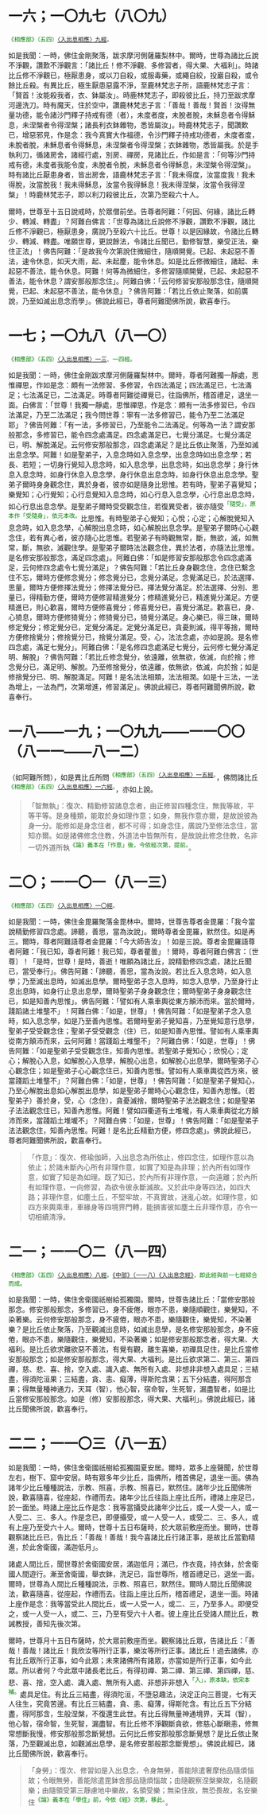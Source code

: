 # 一六；一〇九七（八〇九）

<sup><font color="green">《相應部》（五四）[〈入出息相應〉九經](https://github.com/gwsice/buddhism/blob/master/%E6%97%A9%E6%9C%9F/%E5%8D%97%E4%BC%A0%E7%9B%B8%E5%BA%94%E9%83%A8/05%E5%A4%A7%E7%AF%87/53%20%E9%9D%99%E8%99%91%E7%9B%B8%E5%BA%94%2054%20%E5%85%A5%E5%87%BA%E6%81%AF%E7%9B%B8%E5%BA%941.md#54_9)。</font></sup>

如是我聞：一時，佛住金剛聚落，跋求摩河側薩羅梨林中。爾時，世尊為諸比丘說不淨觀，讚歎不淨觀言：「諸比丘！修不淨觀、多修習者，得大果、大福利」。時諸比丘修不淨觀已，極厭患身，或以刀自殺，或服毒藥，或繩自絞，投巖自殺，或令餘比丘殺。有異比丘，極生厭患惡露不淨，至鹿林梵志子所，語鹿林梵志子言：「賢首！汝能殺我者，衣、鉢屬汝」。時鹿林梵志子，即殺彼比丘，持刀至跋求摩河邊洗刀。時有魔天，住於空中，讚鹿林梵志子言：「善哉！善哉！賢首！汝得無量功德，能令諸沙門釋子持戒有德（者），未度者度，未脫者脫，未穌息者令得穌息，未涅槃者令得涅槃；諸長利衣鉢雜物，悉皆屬汝」。時鹿林梵志子，聞讚歎已，增惡邪見，作是念：我今真實大作福德，令沙門釋子持戒功德者，未度者度，未脫者脫，未穌息者令得穌息，未涅槃者令得涅槃；衣鉢雜物，悉皆屬我。於是手執利刀，循諸房舍，諸經行處，別房、禪房，見諸比丘，作如是言：「何等沙門持戒有德，未度者我能令度，未脫者令脫，未穌息者令得穌息，未涅槃令得涅槃」。時有諸比丘厭患身者，皆出房舍，語鹿林梵志子言：「我未得度，汝當度我！我未得脫，汝當脫我！我未得穌息，汝當令我得穌息！我未得涅槃，汝當令我得涅槃」！時鹿林梵志子，即以利刀殺彼比丘，次第乃至殺六十人。

爾時，世尊至十五日說戒時，於眾僧前坐。告尊者阿難：「何因、何緣，諸比丘轉少、轉減、轉盡」？阿難白佛言：「世尊為諸比丘說修不淨觀，讚歎不淨觀，諸比丘修不淨觀已，極厭患身，廣說乃至殺六十比丘。世尊！以是因緣故，令諸比丘轉少、轉減、轉盡。唯願世尊，更說餘法，令諸比丘聞已，勤修智慧，樂受正法，樂住正法」！佛告阿難：「是故我今次第說住微細住，隨順開覺。已起、未起惡不善法，速令休息，如天大雨，起、未起塵，能令休息。如是比丘修微細住，諸起、未起惡不善法，能令休息。阿難！何等為微細住，多修習隨順開覺，已起、未起惡不善法，能令休息？謂安那般那念住」。阿難白佛：「云何修習安那般那念住，隨順開覺，已起、未起惡不善法，能令休息」？佛告阿難：「若比丘依止聚落，如前廣說，乃至如滅出息念而學」。佛說此經已，尊者阿難聞佛所說，歡喜奉行。

# 一七；一〇九八（八一〇）

<sup><font color="green">《相應部》（五四）[〈入出息相應〉一三](https://github.com/gwsice/buddhism/blob/master/%E6%97%A9%E6%9C%9F/%E5%8D%97%E4%BC%A0%E7%9B%B8%E5%BA%94%E9%83%A8/05%E5%A4%A7%E7%AF%87/54%20%E5%85%A5%E5%87%BA%E6%81%AF%E7%9B%B8%E5%BA%942.md#54_13)、一四經。</font></sup>

如是我聞：一時，佛住金剛跋求摩河側薩羅梨林中。爾時，尊者阿難獨一靜處，思惟禪思，作如是念：頗有一法修習、多修習，令四法滿足；四法滿足已，七法滿足；七法滿足已，二法滿足。時尊者阿難從禪覺已，往詣佛所，稽首禮足，退坐一面。白佛言：「世尊！我獨一靜處，思惟禪思，作是念：頗有一法多修習已，令四法滿足，乃至二法滿足；我今問世尊：寧有一法多修習已，能令乃至二法滿足耶」？佛告阿難：「有一法，多修習已，乃至能令二法滿足。何等為一法？謂安那般那念，多修習已，能令四念處滿足。四念處滿足已，七覺分滿足。七覺分滿足已，明、解脫滿足。云何修安那般那念，四念處滿足？是比丘依止聚落，乃至如滅出息念學。阿難！如是聖弟子，入息念時如入息念學，出息念時如出息念學；若長、若短；一切身行覺知入息念時，如入息念學，出息念時，如出息念學；身行休息入息念時，如身行休息入息念學，身行休息出息念時，如身行休息出息念學。聖弟子爾時身身觀念住，異於身者，彼亦如是隨身比思惟。若有時，聖弟子喜覺知；樂覺知；心行覺知；心行息覺知入息念時，如心行息入息念學，心行息出息念時，如心行息出息念學。是聖弟子爾時受受觀念住，若復異受者，彼亦隨受<sup><font color="green">「隨受」，原本作「受隨身」，依元本改。</font></sup>比思惟。有時聖弟子心覺知；心悅；心定；心解脫覺知入息念時，如入息念學，心解脫出息念時，如心解脫出息念學。是聖弟子爾時心心觀念住，若有異心者，彼亦隨心比思惟。若聖弟子有時觀無常，斷，無欲，滅，如無常，斷，無欲，滅觀住學。是聖弟子爾時法法觀念住，異於法者，亦隨法比思惟。是名修安那般那念，滿足四念處」。阿難白佛：「如是修習安那般那念令四念處滿足，云何修四念處令七覺分滿足」？佛告阿難：「若比丘身身觀念住，念住已繫念住不忘，爾時方便修念覺分；修念覺分已，念覺分滿足。念覺滿足已，於法選擇、思量，爾時方便修擇法覺分；修擇法覺分已，擇法覺分滿足。於法選擇、分別、思量已，得精勤方便，爾時方便修習精進覺分；修精進覺分已，精進覺分滿足。方便精進已，則心歡喜，爾時方便修喜覺分；修喜覺分已，喜覺分滿足。歡喜已，身、心猗息，爾時方便修猗覺分；修猗覺分已，猗覺分滿足。身心樂已，得三昧，爾時修定覺分；修定覺分已，定覺分滿足。定覺分滿足已，貪憂則滅，得平等捨，爾時方便修捨覺分；修捨覺分已，捨覺分滿足。受，心，法法念處，亦如是說。是名修四念處，滿足七覺分」。阿難白佛：「是名修四念處滿足七覺分，云何修七覺分滿足明、解脫」？佛告阿難：「若比丘修念覺分，依遠離，依無欲，依滅，向於捨；修念覺分已，滿足明、解脫。乃至修捨覺分，依遠離，依無欲，依滅，向於捨；如是修捨覺分已、明、解脫滿足。阿難！是名法法相類，法法相潤。如是十三法，一法為增上，一法為門，次第增進，修習滿足」。佛說此經已，尊者阿難聞佛所說，歡喜奉行。

# 一八——一九；一〇九九——一一〇〇（八一一——八一二）

（如阿難所問），如是異比丘所問<sup><font color="green">《相應部》（五四）[〈入出息相應〉一五經](https://github.com/gwsice/buddhism/blob/master/%E6%97%A9%E6%9C%9F/%E5%8D%97%E4%BC%A0%E7%9B%B8%E5%BA%94%E9%83%A8/05%E5%A4%A7%E7%AF%87/54%20%E5%85%A5%E5%87%BA%E6%81%AF%E7%9B%B8%E5%BA%942.md#54_15)。</font></sup>，佛問諸比丘<sup><font color="green">《相應部》（五四）[〈入出息相應〉一六經](https://github.com/gwsice/buddhism/blob/master/%E6%97%A9%E6%9C%9F/%E5%8D%97%E4%BC%A0%E7%9B%B8%E5%BA%94%E9%83%A8/05%E5%A4%A7%E7%AF%87/54%20%E5%85%A5%E5%87%BA%E6%81%AF%E7%9B%B8%E5%BA%942.md#54_16)。</font></sup>，亦如上說。

> 「智無執」：復次、精勤修習諸息念者，由正修習四種念住，無我等故，平等平等。是身種類，能取於身如理作意；如身，無我作意亦爾，是故說彼為身一分。能修如是身念住者，都不可得；如身念住，廣說乃至修法念住，當知亦爾。如是諸佛修念住教，外道法中皆無所有，是故說此修念住教，名非一切外道所執<sup><font color="green">《論》義本在「作意」後，今依經次第，提前。</font></sup>。

# 二〇；一一〇一（八一三）

<sup><font color="green">《相應部》（五四）[〈入出息相應〉一〇經](https://github.com/gwsice/buddhism/blob/master/%E6%97%A9%E6%9C%9F/%E5%8D%97%E4%BC%A0%E7%9B%B8%E5%BA%94%E9%83%A8/05%E5%A4%A7%E7%AF%87/53%20%E9%9D%99%E8%99%91%E7%9B%B8%E5%BA%94%2054%20%E5%85%A5%E5%87%BA%E6%81%AF%E7%9B%B8%E5%BA%941.md#54_10)。</font></sup>

如是我聞：一時，佛住金毘羅聚落金毘林中。爾時，世尊告尊者金毘羅：「我今當說精勤修習四念處。諦聽，善思，當為汝說」。爾時尊者金毘羅，默然住。如是再三。爾時，尊者阿難語尊者金毘羅：「今大師告汝」！如是三說。尊者金毘羅語尊者阿難：「我已知，尊者阿難！我已知，尊者瞿曇」！爾時，尊者阿難白佛言：〔世尊〕！「是時，世尊！是時，善逝！唯願為諸比丘，說精勤修四念處，諸比丘聞已，當受奉行」。佛告阿難：「諦聽，善思，當為汝說。若比丘入息念時，如入息學；乃至滅出息時，如滅出息學。爾時聖弟子念入息時，如念入息學，乃至身行止息出息時，如身行止息出息學，爾時聖弟子身身觀念住；爾時聖弟子身身觀念住已，如是知善內思惟」。佛告阿難：「譬如有人乘車輿從東方顛沛而來。當於爾時，踐蹈諸土堆壟不」！阿難白佛：「如是，世尊」！佛告阿難：「如是聖弟子念入息時，如入息念學，如是乃至善內思惟。若爾時聖弟子覺知喜，乃至覺知意行息學，聖弟子受受觀念住；聖弟子受受觀念（住）已，如是知善內思惟。譬如有人乘車輿從南方顛沛而來，云何阿難！當踐蹈土堆壟不」？阿難白佛：「如是，世尊」！佛告阿難：「如是聖弟子受受觀念住，知善內思惟。若聖弟子覺知心；欣悅心；定心；解脫心入息，如解脫心入息學，解脫心出息，如解脫心出息學，爾時聖弟子心心觀念住；如是聖弟子心心觀念住已，知善內思惟。譬如有人乘車輿從西方來，彼當踐蹈土堆壟不」？阿難白佛：「如是，世尊」！佛告阿難：「如是聖弟子覺知心，乃至心解脫出息如心解脫出息學，如是聖弟子爾時心心觀念住，知善內思惟。（若聖弟子）善於身，受，心（念住），貪憂滅捨，爾時聖弟子法法觀念住；如是聖弟子法法觀念住已，知善內思惟。阿難！譬如四衢道有土堆壠，有人乘車輿從北方顛沛而來，當踐蹈土堆壠不」？阿難白佛：「如是，世尊」！佛告阿難：「如是聖弟子法法觀念住，知善內思惟。阿難！是名比丘精勤方便，修四念處」。佛說此經已，尊者阿難聞佛所說，歡喜奉行。

> 「作意」：復次、修瑜伽師，入出息念為所依止，修四念住，如理作意以為依止；於諸未斷內心所有非理作意，如實了知是為非理；於內所有如理作意，如實了知是為如理。既了知已，於內所有非理作意，一向遠離；於內所有如理作意，一向修習，為欲令彼永斷滅故。又於此中身等四法，如四大路；非理作意，如塵土丘，不堅牢故，不真實故，迷亂心故。如理作意，如四方來輿乘車，車緣身等四境界門轉，能損害彼如塵土丘非理作意，亦令一切相續清淨。

# 二一；一一〇二（八一四）

<sup><font color="green">《相應部》（五四）[〈入出息相應〉八經](https://github.com/gwsice/buddhism/blob/master/%E6%97%A9%E6%9C%9F/%E5%8D%97%E4%BC%A0%E7%9B%B8%E5%BA%94%E9%83%A8/05%E5%A4%A7%E7%AF%87/53%20%E9%9D%99%E8%99%91%E7%9B%B8%E5%BA%94%2054%20%E5%85%A5%E5%87%BA%E6%81%AF%E7%9B%B8%E5%BA%941.md#54_8)。[《中部》（一一八）《入出息念經》](https://github.com/gwsice/buddhism/blob/master/%E6%97%A9%E6%9C%9F/%E5%8D%97%E4%BC%A0%E4%B8%AD%E9%83%A8/118%20%E5%85%A5%E5%87%BA%E6%81%AF%E5%BF%B5%E7%BB%8F.md)，即此經與前一七經綜合而成。</font></sup>

如是我聞：一時，佛住舍衛國祇樹給孤獨園。爾時，世尊告諸比丘：「當修安那般那念。修安那般那念，多修習已，身不疲倦，眼亦不患，樂隨順觀住，樂覺知，不染著樂。云何修安那般那念，身不疲倦，眼亦不患，樂隨觀住，樂覺知，不染著樂？是比丘依止聚落，乃至觀滅出息時，如滅出息學，是名修安那般那念，身不疲倦，眼亦不患，樂隨觀住，樂覺知，不染著樂；如是修安那般那念者，得大果、大福利。是比丘欲求離欲惡不善法，有覺有觀，離生喜樂，初禪具足住，是比丘當修安那般那念；如是修安那般那念，得大果、大福利。是比丘欲求第二、第三、第四禪，慈、悲、喜、捨，空入處、識入處、無所有入處、非想非非想入處具足；三結盡，得須陀洹果；三結盡，貪、恚、癡薄，得斯陀含果；五下分結盡，得阿那含果；得無量種神通力，天耳（智），他心智，宿命智，生死智，漏盡智者，如是比丘當修安那般那念。如是（修）安那般那念，得大果、大福利」。佛說此經已，諸比丘聞佛所說，歡喜奉行。

# 二二；一一〇三（八一五）

如是我聞：一時，佛住舍衛國祇樹給孤獨園夏安居。爾時，眾多上座聲聞，於世尊左右，樹下、窟中安居。時有眾多年少比丘，詣佛所，稽首佛足，退坐一面。佛為諸年少比丘種種說法，示教、照喜，示教、照喜已，默然住。諸年少比丘聞佛所說，歡喜隨喜，從座起，作禮而去。諸年少比丘往詣上座比丘所，禮諸上座足已，於一面坐。時諸上座比丘作是念：我等當攝受此諸年少比丘，或一人受一人，或一人受二、三、多人。作是念已，即便攝受，或一人受一人，或受二、三、多人，或有上座乃至受六十人。爾時，世尊十五日布薩時，於大眾前敷座而坐。爾時，世尊觀察諸比丘已，告比丘：「善哉！善哉！我今喜諸比丘行諸正事，是故比丘當勤精進，於此舍衛國，滿迦低月」。

諸處人間比丘，聞世尊於舍衛國安居，滿迦低月；滿已，作衣竟，持衣鉢，於舍衛國人間遊行。漸至舍衛國，舉衣鉢，洗足已，詣世尊所，稽首禮足已，退坐一面。爾時，世尊為人間比丘種種說法，示教、照喜已，默然住。爾時人間比丘聞佛說法，歡喜隨喜，從座起，作禮而去。往詣上座比丘所，稽首禮足，退坐一面。時諸上座作是念：我等當受此人間比丘，或一人受一人，或二、三，乃至多人。即便受之，或一人受一人，或二、三，乃至有受六十人者。彼上座比丘受諸人間比丘，教誡教授，善知先後次第。

爾時，世尊月十五日布薩時，於大眾前敷座而坐。觀察諸比丘眾，告諸比丘：「善哉！善哉！諸比丘！我欣汝等所行正事，樂汝等所行正事。諸比丘！過去諸佛，亦有比丘眾所行正事，如今此眾；未來諸佛所有諸眾，亦當如是所行正事，如今此眾。所以者何？今此眾中諸長老比丘，有得初禪、第二禪、第三禪、第四禪，慈、悲、喜、捨，空入處、識入處、無所有入處、非想非非想入<sup><font color="green">「入」，原本缺，依宋本補。</font></sup>處具足住。有比丘三結盡，得須陀洹，不墮惡趣法，決定正向三菩提，七有天人往生，究竟苦邊。有比丘三結盡，貪、恚、癡薄，得斯陀含。有比丘五下分結盡，得阿那含，生般涅槃，不復還生此世。有比丘得無量神通境界，天耳（智），他心智，宿命智，生死智，漏盡智。有比丘修不淨觀斷貪欲，修慈心斷瞋恚，修無常想斷我慢，修安那般那念斷覺想。云何比丘修安那般那念斷覺想？是比丘依止聚落，乃至觀滅出息，如觀滅出息學，是名修安那般那念斷覺想」。佛說此經已，諸比丘聞佛所說，歡喜奉行。

> 「身勞」：復次、修習如是入出息念，令身無勞，善能除遣奢摩他品隨煩惱故；令眼無勞，善能除遣毘鉢舍那品隨煩惱故；由隨觀察涅槃樂故，名隨觀樂；由隨領受第三靜慮地中樂故，名領受樂；無染住故，無恐畏故，名安樂住<sup><font color="green">《論》義本在「學住」前，今依《經》次第，移此。</font></sup>。